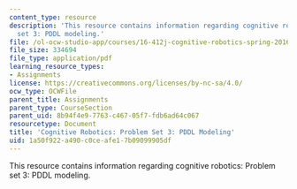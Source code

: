 ```yaml
---
content_type: resource
description: 'This resource contains information regarding cognitive robotics: Problem
  set 3: PDDL modeling.'
file: /ol-ocw-studio-app/courses/16-412j-cognitive-robotics-spring-2016/1a50f922a490c0ceafe17b09099905df_MIT16_412JS16_Assignment4.pdf
file_size: 334694
file_type: application/pdf
learning_resource_types:
- Assignments
license: https://creativecommons.org/licenses/by-nc-sa/4.0/
ocw_type: OCWFile
parent_title: Assignments
parent_type: CourseSection
parent_uid: 8b94f4e9-7763-c467-05f7-fdb6ad64c067
resourcetype: Document
title: 'Cognitive Robotics: Problem Set 3: PDDL Modeling'
uid: 1a50f922-a490-c0ce-afe1-7b09099905df
---
```

This resource contains information regarding cognitive robotics: Problem set 3: PDDL modeling.